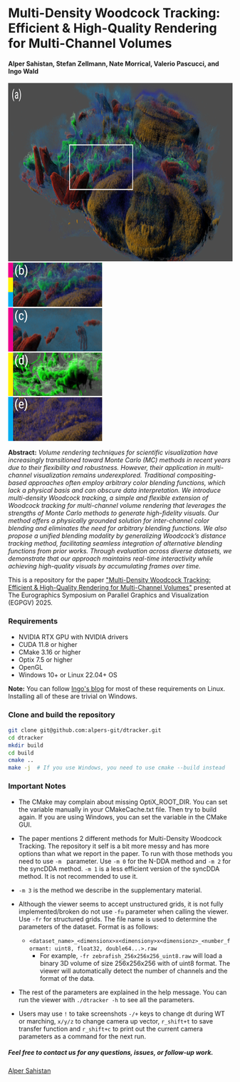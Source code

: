 # Multi-Density Woodcock Tracking: Efficient & High-Quality Rendering for Multi-Channel Volumes 
#### Alper Sahistan, Stefan Zellmann, Nate Morrical, Valerio Pascucci, and Ingo Wald

<!-- Insert two images of equal height here they need to stay on the same line-->
<img src="png/teaser_1.png" height="400"> <img src="png/teaser_2_alt.png" height="400">

**Abstract:**
  *Volume rendering techniques for scientific visualization have increasingly transitioned toward Monte Carlo (MC) methods in recent years due to their flexibility and robustness. However, their application in multi-channel visualization remains underexplored. Traditional compositing-based approaches often employ arbitrary color blending functions, which lack a physical basis and can obscure data interpretation. We introduce multi-density Woodcock tracking, a simple and flexible extension of Woodcock tracking for multi-channel volume rendering that leverages the strengths of Monte Carlo methods to generate high-fidelity visuals. Our method offers a physically grounded solution for inter-channel color blending and eliminates the need for arbitrary blending functions. We also propose a unified blending modality by generalizing Woodcock’s distance tracking method, facilitating seamless integration of alternative blending functions from prior works. Through evaluation across diverse datasets, we demonstrate that our approach maintains real-time interactivity while achieving high-quality visuals by accumulating frames over time.*

This is a repository for the paper ["Multi-Density Woodcock Tracking: Efficient & High-Quality Rendering for Multi-Channel Volumes"](https://alpers-git.github.io/personal-website/research/multi-densityWT.pdf) presented at The Eurographics Symposium on Parallel Graphics and Visualization (EGPGV) 2025.

### Requirements
- NVIDIA RTX GPU with NVIDIA drivers
- CUDA 11.8 or higher
- CMake 3.16 or higher
- Optix 7.5 or higher
- OpenGL
- Windows 10+ or Linux 22.04+ OS

**Note:** You can follow [Ingo's blog](https://ingowald.blog/installing-the-latest-nvidia-driver-cuda-and-optix-on-linux-ubuntu-18-04/) for most of these requirements on Linux. Installing all of these are trivial on Windows.

### Clone and build the repository
```bash
git clone git@github.com:alpers-git/dtracker.git
cd dtracker
mkdir build
cd build
cmake ..
make -j  # If you use Windows, you need to use cmake --build instead
```
### Important Notes
- The CMake may complain about missing OptiX_ROOT_DIR. You can set the variable manually in your CMakeCache.txt file. Then try to build again. If you are using Windows, you can set the variable in the CMake GUI.

- The paper mentions 2 different methods for Multi-Density Woodcock Tracking. The  repository it self is a bit more messy and has more options than what we report in the paper. To run with those methods you need to use ```-m ``` parameter. Use ```-m 0``` for the N-DDA method and ```-m 2``` for the syncDDA method. ```-m 1``` is a less efficient version of the syncDDA method. It is not recommended to use it. 

- ```-m 3``` is the method we describe in the supplementary material. 

- Although the viewer seems to accept unstructured grids, it is not fully implemented/broken do not use ```-fu``` parameter when calling the viewer. Use ```-fr``` for structured grids. The file name is used to determine the parameters of the dataset. Format is as follows:
  - ``` <dataset_name>_<dimensionx>x<dimensiony>x<dimensionz>_<number_formant: uint8, float32, double64...>.raw ```
    - For example, ```-fr zebrafish_256x256x256_uint8.raw``` will load a binary 3D volume of size 256x256x256 with of uint8 format. The viewer will automatically detect the number of channels and the format of the data.

- The rest of the parameters are explained in the help message. You can run the viewer with ```./dtracker -h``` to see all the parameters. 
- Users may use ```!``` to take screenshots ```-/+``` keys to change dt during WT or marching, ```x/y/z``` to change camera up vector, ```r_shift+t``` to save transfer function and ```r_shift+c``` to print out the current camera parameters as a command for the next run.

##### Feel free to contact us for any questions, issues, or follow-up work.
[Alper Sahistan](https://alpers-git.github.io/personal-website/)
